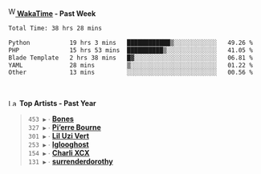 <img src="https://github.com/dxnter/dxnter/assets/17434202/67b21fa4-d36d-46f9-9dec-f23d976b00ef" alt="WakaTime Logo" width="14" height="18"/><a href="https://wakatime.com/@dxnter" target="_blank"><strong> WakaTime</strong></a><strong> - Past Week</strong>

<!--START_SECTION:waka-->

```txt
Total Time: 38 hrs 28 mins

Python           19 hrs 3 mins   ████████████▒░░░░░░░░░░░░   49.26 %
PHP              15 hrs 53 mins  ██████████▒░░░░░░░░░░░░░░   41.05 %
Blade Template   2 hrs 38 mins   █▓░░░░░░░░░░░░░░░░░░░░░░░   06.81 %
YAML             28 mins         ▒░░░░░░░░░░░░░░░░░░░░░░░░   01.22 %
Other            13 mins         ░░░░░░░░░░░░░░░░░░░░░░░░░   00.56 %
```

<!--END_SECTION:waka-->

<br/>

<!--START_LASTFM_ARTISTS:{"period": "12month", "rows": 6}-->
<a href="https://last.fm" target="_blank"><img src="https://user-images.githubusercontent.com/17434202/215290617-e793598d-d7c9-428f-9975-156db1ba89cc.svg" alt="Last.fm Logo" width="18" height="13"/></a> **Top Artists - Past Year**

> `453 ▶️` ∙ **[Bones](https://www.last.fm/music/Bones)**<br/>
> `327 ▶️` ∙ **[Pi’erre Bourne](https://www.last.fm/music/Pi%E2%80%99erre+Bourne)**<br/>
> `301 ▶️` ∙ **[Lil Uzi Vert](https://www.last.fm/music/Lil+Uzi+Vert)**<br/>
> `253 ▶️` ∙ **[Iglooghost](https://www.last.fm/music/Iglooghost)**<br/>
> `154 ▶️` ∙ **[Charli XCX](https://www.last.fm/music/Charli+XCX)**<br/>
> `131 ▶️` ∙ **[surrenderdorothy](https://www.last.fm/music/surrenderdorothy)**<br/>
<!--END_LASTFM_ARTISTS-->

